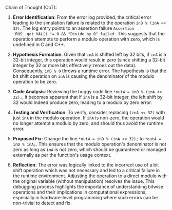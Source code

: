 Chain of Thought (CoT):

1. **Error Identification**: From the error log provided, the critical error leading to the simulation failure is related to the operation `inD % (inA << 32)`. The log entry points to an assertion failure `Assertion 'RHS_.get_VAL() != 0 && "Divide by 0" failed.` This suggests that the operation attempts to perform a modulo operation with zero, which is undefined in C and C++.

2. **Hypothesis Formation**: Given that `inA` is shifted left by 32 bits, if `inA` is a 32-bit integer, this operation would result in zero (since shifting a 32-bit integer by 32 or more bits effectively zeroes out the data). Consequently, `inD % 0` throws a runtime error. The hypothesis is that the bit shift operation on `inA` is causing the denominator of the modulo operation to be zero.

3. **Code Analysis**: Reviewing the buggy code line `*out4 = inD % (inA << 32);`, it becomes apparent that if `inA` is a 32-bit integer, the left shift by 32 would indeed produce zero, leading to a modulo by zero error.

4. **Testing and Verification**: To verify, consider replacing `(inA << 32)` with just `inA` in the modulo operation. If `inA` is non-zero, the operation would no longer attempt a modulo by zero, and should thus avoid the runtime error.

5. **Proposed Fix**: Change the line `*out4 = inD % (inA << 32);` to `*out4 = inD % inA;`. This ensures that the modulo operation's denominator is not zero as long as `inA` is not zero, which should be guaranteed or managed externally as per the function's usage context.

6. **Reflection**: The error was logically linked to the incorrect use of a bit shift operation which was not necessary and led to a critical failure in the runtime environment. Adjusting the operation to a direct modulo with the original variable (without manipulation) resolves the issue. This debugging process highlights the importance of understanding bitwise operations and their implications in computational expressions, especially in hardware-level programming where such errors can be non-trivial to detect and fix.
